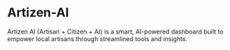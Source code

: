 # Artizen-AI
Artizen AI (Artisan + Citizen + AI) is a smart, AI-powered dashboard built to empower local artisans through streamlined tools and insights.
